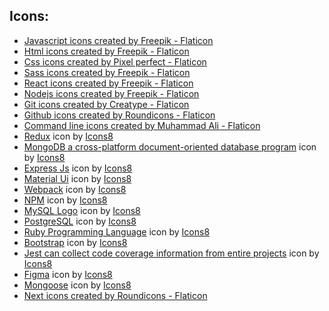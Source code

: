 ## Icons:

- <a href="https://www.flaticon.com/free-icons/javascript" title="javascript icons">Javascript icons created by Freepik - Flaticon</a>
- <a href="https://www.flaticon.com/free-icons/html" title="html icons">Html icons created by Freepik - Flaticon</a>
- <a href="https://www.flaticon.com/free-icons/css" title="css icons">Css icons created by Pixel perfect - Flaticon</a>
- <a href="https://www.flaticon.com/free-icons/sass" title="sass icons">Sass icons created by Freepik - Flaticon</a>
- <a href="https://www.flaticon.com/free-icons/react" title="react icons">React icons created by Freepik - Flaticon</a>
- <a href="https://www.flaticon.com/free-icons/nodejs" title="nodejs icons">Nodejs icons created by Freepik - Flaticon</a>
- <a href="https://www.flaticon.com/free-icons/git" title="git icons">Git icons created by Creatype - Flaticon</a>
- <a href="https://www.flaticon.com/free-icons/github" title="github icons">Github icons created by Roundicons - Flaticon</a>
- <a href="https://www.flaticon.com/free-icons/command-line" title="command line icons">Command line icons created by Muhammad Ali - Flaticon</a>
- <a target="_blank" href="https://icons8.com/icon/jD-fJzVguBmw/redux">Redux</a> icon by <a target="_blank" href="https://icons8.com">Icons8</a>
- <a target="_blank" href="https://icons8.com/icon/tBBf3P8HL0vR/mongodb-a-cross-platform-document-oriented-database-program">MongoDB a cross-platform document-oriented database program</a> icon by <a target="_blank" href="https://icons8.com">Icons8</a>
- <a target="_blank" href="https://icons8.com/icon/PZQVBAxaueDJ/express-js">Express Js</a> icon by <a target="_blank" href="https://icons8.com">Icons8</a>
- <a target="_blank" href="https://icons8.com/icon/gFw7X5Tbl3ss/material-ui">Material Ui</a> icon by <a target="_blank" href="https://icons8.com">Icons8</a>
- <a target="_blank" href="https://icons8.com/icon/sOWbK4N3cxGh/webpack">Webpack</a> icon by <a target="_blank" href="https://icons8.com">Icons8</a>
- <a target="_blank" href="https://icons8.com/icon/24895/npm">NPM</a> icon by <a target="_blank" href="https://icons8.com">Icons8</a>
- <a target="_blank" href="https://icons8.com/icon/UFXRpPFebwa2/mysql-logo">MySQL Logo</a> icon by <a target="_blank" href="https://icons8.com">Icons8</a>
- <a target="_blank" href="https://icons8.com/icon/38561/postgresql">PostgreSQL</a> icon by <a target="_blank" href="https://icons8.com">Icons8</a>
- <a target="_blank" href="https://icons8.com/icon/22189/ruby-programming-language">Ruby Programming Language</a> icon by <a target="_blank" href="https://icons8.com">Icons8</a>
- <a target="_blank" href="https://icons8.com/icon/84710/bootstrap">Bootstrap</a> icon by <a target="_blank" href="https://icons8.com">Icons8</a>
- <a target="_blank" href="https://icons8.com/icon/3u82blvEilbF/jest-can-collect-code-coverage-information-from-entire-projects">Jest can collect code coverage information from entire projects</a> icon by <a target="_blank" href="https://icons8.com">Icons8</a>
- <a target="_blank" href="https://icons8.com/icon/zfHRZ6i1Wg0U/figma">Figma</a> icon by <a target="_blank" href="https://icons8.com">Icons8</a>
- <a target="_blank" href="https://icons8.com/icon/gKfcEStXI1Hm/mongoose">Mongoose</a> icon by <a target="_blank" href="https://icons8.com">Icons8</a>
- <a href="https://www.flaticon.com/free-icons/next" title="next icons">Next icons created by Roundicons - Flaticon</a>
